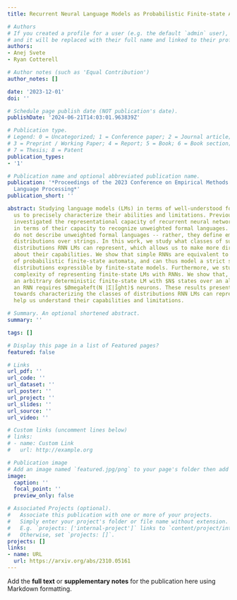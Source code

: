 ```yaml
---
title: Recurrent Neural Language Models as Probabilistic Finite-state Automata

# Authors
# If you created a profile for a user (e.g. the default `admin` user), write the username (folder name) here
# and it will be replaced with their full name and linked to their profile.
authors:
- Anej Svete
- Ryan Cotterell

# Author notes (such as 'Equal Contribution')
author_notes: []

date: '2023-12-01'
doi: ''

# Schedule page publish date (NOT publication's date).
publishDate: '2024-06-21T14:03:01.963839Z'

# Publication type.
# Legend: 0 = Uncategorized; 1 = Conference paper; 2 = Journal article;
# 3 = Preprint / Working Paper; 4 = Report; 5 = Book; 6 = Book section;
# 7 = Thesis; 8 = Patent
publication_types:
- '1'

# Publication name and optional abbreviated publication name.
publication: '*Proceedings of the 2023 Conference on Empirical Methods in Natural
  Language Processing*'
publication_short: ''

abstract: Studying language models (LMs) in terms of well-understood formalisms allows
  us to precisely characterize their abilities and limitations. Previous work has
  investigated the representational capacity of recurrent neural network (RNN) LMs
  in terms of their capacity to recognize unweighted formal languages. However, LMs
  do not describe unweighted formal languages -- rather, they define emphprobability
  distributions over strings. In this work, we study what classes of such probability
  distributions RNN LMs can represent, which allows us to make more direct statements
  about their capabilities. We show that simple RNNs are equivalent to a subclass
  of probabilistic finite-state automata, and can thus model a strict subset of probability
  distributions expressible by finite-state models. Furthermore, we study the space
  complexity of representing finite-state LMs with RNNs. We show that, to represent
  an arbitrary deterministic finite-state LM with $N$ states over an alphabet $Σ$,
  an RNN requires $Ømegałeft(N |Σ|i̊ght)$ neurons. These results present a first step
  towards characterizing the classes of distributions RNN LMs can represent and thus
  help us understand their capabilities and limitations.

# Summary. An optional shortened abstract.
summary: ''

tags: []

# Display this page in a list of Featured pages?
featured: false

# Links
url_pdf: ''
url_code: ''
url_dataset: ''
url_poster: ''
url_project: ''
url_slides: ''
url_source: ''
url_video: ''

# Custom links (uncomment lines below)
# links:
# - name: Custom Link
#   url: http://example.org

# Publication image
# Add an image named `featured.jpg/png` to your page's folder then add a caption below.
image:
  caption: ''
  focal_point: ''
  preview_only: false

# Associated Projects (optional).
#   Associate this publication with one or more of your projects.
#   Simply enter your project's folder or file name without extension.
#   E.g. `projects: ['internal-project']` links to `content/project/internal-project/index.md`.
#   Otherwise, set `projects: []`.
projects: []
links:
- name: URL
  url: https://arxiv.org/abs/2310.05161
---
```


Add the **full text** or **supplementary notes** for the publication here using Markdown formatting.
